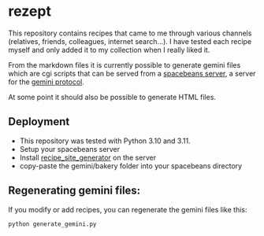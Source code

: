 # rezept

This repository contains recipes that came to me through various channels (relatives, friends, colleagues, internet search…).
I have tested each recipe myself and only added it to my collection when I really liked it.

From the markdown files it is currently possible to generate gemini files which are cgi scripts that can be served from a [spacebeans server](https://www.usebox.net/jjm/spacebeans/), a server for the [gemini protocol]((https://geminiprotocol.net/)).

At some point it should also be possible to generate HTML files.

## Deployment

- This repository was tested with Python 3.10 and 3.11.
- Setup your spacebeans server
- Install [recipe_site_generator](https://github.com/my-tien/recipe_site_generator) on the server
- copy-paste the gemini/bakery folder into your spacebeans directory

## Regenerating gemini files:
If you modify or add recipes, you can regenerate the gemini files like this:

`python generate_gemini.py`

